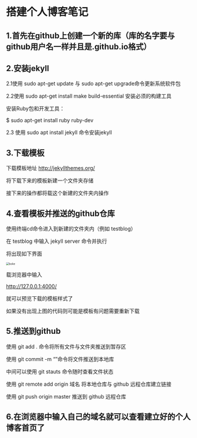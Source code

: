 # 搭建个人博客笔记



## 1.首先在github上创建一个新的库（库的名字要与github用户名一样并且是.github.io格式）

## 2.安装jekyll

2.1使用 sudo apt-get update  与 sudo apt-get upgrade命令更新系统软件包

2.2使用 sudo apt-get install make build-essential 安装必须的构建工具

安装Ruby包和开发工具：

$ sudo apt-get install ruby ruby-dev

2.3 使用 sudo apt install jekyll 命令安装jekyll 

## 3.下载模板 

下载模板地址  http://jekyllthemes.org/

将下载下来的模板新建一个文件夹存储

接下来的操作都将载这个新建的文件夹内操作

## 4.查看模板并推送的github仓库

使用终端cd命令进入到新建的文件夹内（例如 testblog）

在 testblog 中输入 jekyll server  命令并执行  

将出现如下界面

 <img src="/home/wangcy/notes/wcy/picture/boke.jpg" alt="boke" style="zoom:50%;" />

载浏览器中输入

http://127.0.0.1:4000/

就可以预览下载的模板样式了

如果没有出现上图的代码则可能是模板有问题需要重新下载



## 5.推送到github

使用 git add . 命令将所有文件与文件夹推送到暂存区

使用 git commit -m  “”命令将文件推送到本地库

中间可以使用 git stauts 命令随时查看文件状态 

使用 git remote add origin 域名  将本地仓库与 github 远程仓库建立链接

使用 git push origin master 推送到 github 远程仓库



## 6.在浏览器中输入自己的域名就可以查看建立好的个人博客首页了

